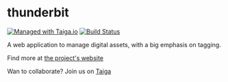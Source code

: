 # thunderbit

[![Managed with Taiga.io](https://taiga.io/media/support/attachments/article-22/banner-gh.png)](https://tree.taiga.io/project/greenled-thunderbit-1/ "Managed with Taiga.io") [![Build Status](https://travis-ci.org/thunderbit/thunderbit.svg?branch=master)](https://travis-ci.org/thunderbit/thunderbit)

A web application to manage digital assets, with a big emphasis on tagging.

Find more at [the project's website](http://thunderbit.github.io/thunderbit/)

Wan to collaborate? Join us on [Taiga](https://tree.taiga.io/project/thunderbit/)
